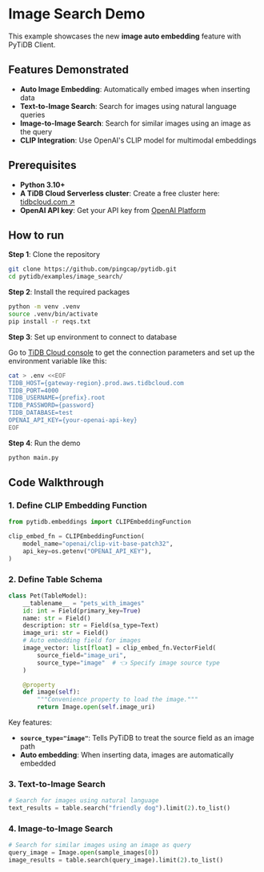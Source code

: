 # Image Search Demo

This example showcases the new **image auto embedding** feature with PyTiDB Client.

## Features Demonstrated

* **Auto Image Embedding**: Automatically embed images when inserting data
* **Text-to-Image Search**: Search for images using natural language queries
* **Image-to-Image Search**: Search for similar images using an image as the query
* **CLIP Integration**: Use OpenAI's CLIP model for multimodal embeddings

## Prerequisites

- **Python 3.10+**
- **A TiDB Cloud Serverless cluster**: Create a free cluster here: [tidbcloud.com ↗️](https://tidbcloud.com/?utm_source=github&utm_medium=referral&utm_campaign=pytidb_readme)
- **OpenAI API key**: Get your API key from [OpenAI Platform](https://platform.openai.com/api-keys)

## How to run

**Step 1**: Clone the repository

```bash
git clone https://github.com/pingcap/pytidb.git
cd pytidb/examples/image_search/
```

**Step 2**: Install the required packages

```bash
python -m venv .venv
source .venv/bin/activate
pip install -r reqs.txt
```

**Step 3**: Set up environment to connect to database

Go to [TiDB Cloud console](https://tidbcloud.com/clusters) to get the connection parameters and set up the environment variable like this:

```bash
cat > .env <<EOF
TIDB_HOST={gateway-region}.prod.aws.tidbcloud.com
TIDB_PORT=4000
TIDB_USERNAME={prefix}.root
TIDB_PASSWORD={password}
TIDB_DATABASE=test
OPENAI_API_KEY={your-openai-api-key}
EOF
```

**Step 4**: Run the demo

```bash
python main.py
```

## Code Walkthrough

### 1. Define CLIP Embedding Function

```python
from pytidb.embeddings import CLIPEmbeddingFunction

clip_embed_fn = CLIPEmbeddingFunction(
    model_name="openai/clip-vit-base-patch32",
    api_key=os.getenv("OPENAI_API_KEY"),
)
```

### 2. Define Table Schema

```python
class Pet(TableModel):
    __tablename__ = "pets_with_images"
    id: int = Field(primary_key=True)
    name: str = Field()
    description: str = Field(sa_type=Text)
    image_uri: str = Field()
    # Auto embedding field for images
    image_vector: list[float] = clip_embed_fn.VectorField(
        source_field="image_uri",
        source_type="image"  # 👈 Specify image source type
    )

    @property
    def image(self):
        """Convenience property to load the image."""
        return Image.open(self.image_uri)
```

Key features:
- **`source_type="image"`**: Tells PyTiDB to treat the source field as an image path
- **Auto embedding**: When inserting data, images are automatically embedded

### 3. Text-to-Image Search

```python
# Search for images using natural language
text_results = table.search("friendly dog").limit(2).to_list()
```

### 4. Image-to-Image Search

```python
# Search for similar images using an image as query
query_image = Image.open(sample_images[0])
image_results = table.search(query_image).limit(2).to_list()
``` 